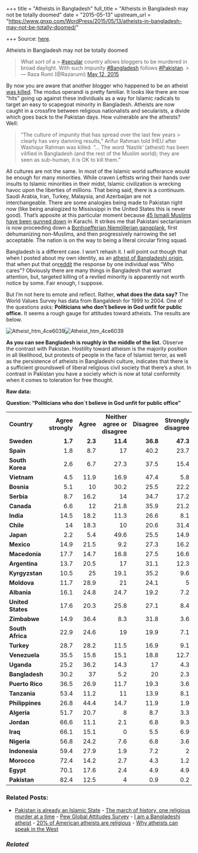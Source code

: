 +++
title = "Atheists in Bangladesh"
full_title = "Atheists in Bangladesh may not be totally doomed"
date = "2015-05-13"
upstream_url = "https://www.gnxp.com/WordPress/2015/05/13/atheists-in-bangladesh-may-not-be-totally-doomed/"

+++
Source: [here](https://www.gnxp.com/WordPress/2015/05/13/atheists-in-bangladesh-may-not-be-totally-doomed/).

Atheists in Bangladesh may not be totally doomed

> What sort of a > [\#secular](https://twitter.com/hashtag/secular?src=hash) country allows bloggers to be murdered in broad daylight. With such impunity [\#Bangladesh](https://twitter.com/hashtag/Bangladesh?src=hash) follows [\#Pakistan](https://twitter.com/hashtag/Pakistan?src=hash). >
> — Raza Rumi (@Razarumi) [May 12, 2015](https://twitter.com/Razarumi/status/598241506059747330)

By now you are aware that another blogger who happened to be an atheist [was killed](http://www.washingtonpost.com/news/morning-mix/wp/2015/05/12/bangladeshi-secular-blogger-ananta-bijoy-das-hacked-to-death-in-third-fatal-attack-this-year/). The modus operandi is pretty familiar. It looks like there are now “hits” going up against these individuals as a way for Islamic radicals to target an easy to scapegoat minority in Bangladesh. Atheists are now caught in a crossfire between religious nationalists and secularists, a divide which goes back to the Pakistan days. How vulnerable are the atheists? Well:

> “The culture of impunity that has spread over the last few years > clearly has very damning results,” Arifur Rahman told IHEU after Washiqur Rahman was killed. “… The word ‘Nastik’ (atheist) has been vilified in Bangladesh (and the rest of the Muslim world); they are seen as sub-human, it is OK to kill them.”

All cultures are not the same. In most of the Islamic world sufferance would be enough for many minorities. While craven Leftists wring their hands over insults to Islamic minorities in their midst, Islamic civilization is wrecking havoc upon the liberties of millions. That being said, there is a continuum. Saudi Arabia, Iran, Turkey, Malaysia, and Azerbaijan are not interchangeable. There are some analogies being made to Pakistan right now (like being analogized to Mississippi in the United States this is never good). That’s apposite at this particular moment because [45 Ismaili Muslims have been gunned down](http://www.bbc.com/news/world-asia-32717321) in Karachi. It strikes me that Pakistani sectarianism is now proceeding down a [Bonhoefferian Niemöllerian gangplank](http://thinkexist.com/quotation/first-they-came-for-the-communists-but-i-was-not/1500680.html), first dehumanizing non-Muslims, and then progressively narrowing the set acceptable. The nation is on the way to being a literal circular firing squad.

Bangladesh is a different case. I won’t rehash it. I will point out though that when I posted about my own identity, as an [atheist of Bangladeshi origin](http://www.unz.com/gnxp/i-am-a-bangladeshi-atheist/), that when put that on[reddit](http://www.reddit.com/r/bangladesh/comments/31lytz/i_am_a_bangladeshi_atheist/) the response by one individual was “Who cares”? Obviously there are many things in Bangladesh that warrant attention, but, targeted killing of a reviled minority is apparently not worth notice by some. Fair enough, I suppose.

But I’m not here to emote and reflect. Rather, **what does the data say?** The World Values Survey has data from Bangaldesh for 1999 to 2004. One of the questions asks: **Politicians who don’t believe in God unfit for public office.** It seems a rough gauge for attitudes toward atheists. The results are below.

![Atheist_htm_4ce6039](https://i0.wp.com/www.unz.com/wp-content/uploads/2015/05/Atheist_htm_4ce6039.png?resize=640%2C904)![Atheist_htm_4ce6039](https://i0.wp.com/www.unz.com/wp-content/uploads/2015/05/Atheist_htm_4ce6039.png?resize=640%2C904)

**As you can see Bangladesh is roughly in the middle of the list.** Observe the contrast with Pakistan. Hostility toward atheism is the majority position in all likelihood, but protests of people in the face of Islamist terror, as well as the persistence of atheists in Bangladeshi culture, indicates that there is a sufficient groundswell of liberal religious civil society that there’s a shot. In contrast in Pakistan you have a society which is now at total conformity when it comes to toleration for free thought.

**Raw data:**

**Question: “Politicians who don´t believe in God unfit for public office”**

|                   |                    |           |                               |              |                       |               |                |
|:------------------|-------------------:|----------:|------------------------------:|-------------:|----------------------:|--------------:|---------------:|
| **Country**       | **Agree strongly** | **Agree** | **Neither agree or disagree** | **Disagree** | **Strongly disagree** | **No answer** | **Don’t know** |
| **Sweden**        |            **1.7** |   **2.3** |                      **11.4** |     **36.8** |              **47.3** |         **0** |        **0.4** |
| **Spain**         |                1.8 |       8.7 |                            17 |         40.2 |                  23.7 |             0 |            8.7 |
| **South Korea**   |                2.6 |       6.7 |                          27.3 |         37.5 |                  15.4 |             0 |           10.5 |
| **Vietnam**       |                4.5 |      11.9 |                          16.9 |         47.4 |                   5.8 |             0 |           13.5 |
| **Bosnia**        |                5.1 |        10 |                          30.2 |         25.5 |                  22.2 |             0 |              7 |
| **Serbia**        |                8.7 |      16.2 |                            14 |         34.7 |                  17.2 |             0 |            9.2 |
| **Canada**        |                6.6 |        12 |                          21.8 |         35.9 |                  21.2 |             0 |            2.5 |
| **India**         |               14.5 |      18.2 |                          11.3 |         26.6 |                   8.1 |             0 |           21.3 |
| **Chile**         |                 14 |      18.3 |                            10 |         20.6 |                  31.4 |             0 |            5.6 |
| **Japan**         |                2.2 |       5.4 |                          49.6 |         25.5 |                  14.9 |             0 |            2.5 |
| **Mexico**        |               14.9 |      21.5 |                           9.2 |         27.3 |                  16.2 |             0 |           10.9 |
| **Macedonia**     |               17.7 |      14.7 |                          16.8 |         27.5 |                  16.6 |             0 |            6.8 |
| **Argentina**     |               13.7 |      20.5 |                            17 |         31.1 |                  12.3 |             0 |            5.4 |
| **Kyrgyzstan**    |               10.5 |        25 |                          19.1 |         35.2 |                   9.6 |             0 |            0.6 |
| **Moldova**       |               11.7 |      28.9 |                            21 |         24.1 |                     5 |             0 |            9.2 |
| **Albania**       |               16.1 |      24.8 |                          24.7 |         19.2 |                   7.2 |             0 |              8 |
| **United States** |               17.6 |      20.3 |                          25.8 |         27.1 |                   8.4 |             0 |            0.8 |
| **Zimbabwe**      |               14.9 |      36.4 |                           8.3 |         31.8 |                   3.6 |             0 |            5.1 |
| **South Africa**  |               22.9 |      24.6 |                            19 |         19.9 |                   7.1 |             0 |            6.5 |
| **Turkey**        |               28.7 |      28.2 |                          11.5 |         16.9 |                   9.1 |           0.1 |            5.6 |
| **Venezuela**     |               35.5 |      15.8 |                          15.1 |         18.8 |                  12.7 |             0 |            2.2 |
| **Uganda**        |               25.2 |      36.2 |                          14.3 |           17 |                   4.3 |             0 |              3 |
| **Bangladesh**    |               30.2 |        37 |                           5.2 |           20 |                   2.3 |             0 |            5.3 |
| **Puerto Rico**   |               36.5 |      26.9 |                          11.7 |         19.3 |                   3.6 |           0.4 |            1.5 |
| **Tanzania**      |               53.4 |      11.2 |                            11 |         13.9 |                   8.1 |             1 |            1.4 |
| **Philippines**   |               26.8 |      44.4 |                          14.7 |         11.9 |                   1.9 |             0 |            0.2 |
| **Algeria**       |               51.7 |      20.7 |                             8 |          8.7 |                   3.3 |             0 |            7.6 |
| **Jordan**        |               66.6 |      11.1 |                           2.1 |          6.8 |                   9.3 |             0 |            4.1 |
| **Iraq**          |               66.1 |      15.1 |                             0 |          5.5 |                   6.9 |           2.2 |            4.2 |
| **Nigeria**       |               56.8 |      24.2 |                           7.6 |          6.8 |                   3.6 |             0 |              1 |
| **Indonesia**     |               59.4 |      27.9 |                           1.9 |          7.2 |                     2 |             0 |            1.6 |
| **Morocco**       |               72.4 |      14.2 |                           2.7 |          4.3 |                   1.2 |             0 |            5.1 |
| **Egypt**         |               70.1 |      17.6 |                           2.4 |          4.9 |                   4.9 |             0 |              0 |
| **Pakistan**      |               82.4 |      12.5 |                             4 |          0.9 |                   0.2 |             0 |              0 |

### Related Posts:

- [Pakistan is already an Islamic
  State](https://www.gnxp.com/WordPress/2009/04/30/pakistan-is-already-an-islamic-state/) - [The march of history, one religious murder at a
  time](https://www.gnxp.com/WordPress/2015/02/27/the-march-of-history-one-religious-murder-at-a-time/) - [Pew Global Attitudes
  Survey](https://www.gnxp.com/WordPress/2007/10/05/pew-global-attitudes-survey/) - [I am a Bangladeshi
  atheist](https://www.gnxp.com/WordPress/2015/04/06/i-am-a-bangladeshi-atheist/) - [20% of American atheists are
  religious](https://www.gnxp.com/WordPress/2008/08/24/20-of-american-atheists-are-religious/) - [Why atheists can speak in the
  West](https://www.gnxp.com/WordPress/2013/04/22/why-atheists-can-speak-in-the-west/)

### *Related*

[](https://www.addtoany.com/add_to/facebook?linkurl=https%3A%2F%2Fwww.gnxp.com%2FWordPress%2F2015%2F05%2F13%2Fatheists-in-bangladesh-may-not-be-totally-doomed%2F&linkname=Atheists%20in%20Bangladesh%20may%20not%20be%20totally%20doomed "Facebook")[](https://www.addtoany.com/add_to/twitter?linkurl=https%3A%2F%2Fwww.gnxp.com%2FWordPress%2F2015%2F05%2F13%2Fatheists-in-bangladesh-may-not-be-totally-doomed%2F&linkname=Atheists%20in%20Bangladesh%20may%20not%20be%20totally%20doomed "Twitter")[](https://www.addtoany.com/add_to/email?linkurl=https%3A%2F%2Fwww.gnxp.com%2FWordPress%2F2015%2F05%2F13%2Fatheists-in-bangladesh-may-not-be-totally-doomed%2F&linkname=Atheists%20in%20Bangladesh%20may%20not%20be%20totally%20doomed "Email")[](https://www.addtoany.com/share)
